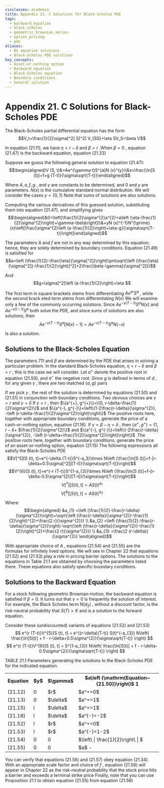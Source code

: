 ```yaml
---
cssclasses: academia
title: Appendix 21. C Solutions for Black-Scholes PDE
tags:
  - backward_equation
  - black_scholes
  - geometric_brownian_motion
  - option_pricing
  - pde
aliases:
  - BS equation solutions
  - Black-Scholes PDE solutions
key_concepts:
  - Asset-or-nothing option
  - Backward equation
  - Black-Scholes equation
  - Boundary conditions
  - General solution
---
```


# Appendix 21. C Solutions for Black-Scholes PDE

The Black-Scholes partial differential equation has the form
$$V_t+\frac{1}{2}\sigma[^2] S[^2] V_{SS}+\eta SV_S=\beta V$$

In equation (21.11),  we have $\eta=r-\delta$ and $\beta=r$ .When $\beta=0$ ,  equation (21.47) is the backward equation,  equation (21.33)

Suppose we guess the following general solution to equation (21.47):
$$\begin{aligned}V (S, t)&=Ae^{\gamma t}S^{a}N (x)^{y}\\&x=\frac{\ln[S (t)]+f+g (T-t)}{\sigma\sqrt{T-t}}\end{aligned}$$

Where $A, a, f, g$ ,  and $\gamma$ are constants to be determined,  and 0 and $y$ are parameters. $N (x)$ is the cumulative standard normal distribution. We will consider the cases $y=\{0, 1\}$ Note that sums of solutions are also solutions.

Computing the various derivatives of this guessed solution,  substituting them into equation (21.47),  and simplifying gives
$$\begin{aligned}&0=\left[\frac{1}{2}\sigma^{2}a^{2}+a\left (\eta-\frac{1}{2}\sigma^{2}\right)+\gamma-\beta\right]\\&+yN (x)^{-1}N^{\prime}(x)\left[\frac{\sigma^{2}\left (a-\frac{1}{2}\right)+\eta-g}{\sigma\sqrt{T-t}}\right]\end{aligned}$$

The parameters $A$ and $f$ are not in any way determined by this equation; hence,  they are solely determined by boundary conditions. Equation (21.49) is satisfied for
$$a=\left (\frac{1}{2}-\frac{\eta}{\sigma[^2]}\right)\pm\sqrt{\left (\frac{\eta}{\sigma[^2]}-\frac{1}{2}\right)[^2]+2\frac{\beta-\gamma}{\sigma[^2]}}$$

And
$$g=\sigma[^2]\left (a-\frac{1}{2}\right)+\eta $$

The first term in square brackets stems from differentiating $Ae^{\gamma r}S^{a}$ ,  while the second brack eted term stems from differentiating $N (x)$ We will examine only a few of the commonly occurring solutions. Since $Ae^{-\gamma (T-t)}S^{a}N (x)$ and $Ae^{-\gamma (I-t)}S^{a}$ both solve the PDE,  and since sums of solutions are also solutions,  then
$$Ae^{-\gamma (T-t)}S^a\left[N (x)-1\right]=Ae^{-\gamma (T-t)}S^aN (-x)$$

Is also a solution.

## Solutions to the Black-Scholes Equation

The parameters 711 and $\beta$ are determined by the PDE that arises in solving a particulan problem. In the standard Black-Scholes equation,  $\eta=r-\delta$ and $\beta=r$ ; this is the case we will consider. Let $a^{+}$ denote the positive root in equation (21.50),  and $a^{-}$ the negative root. Since $g$ is defined in terms of $d$ ,  for any given $\gamma$ ,  there are two matched $\{a, g\}$ pairs

If we pick $\gamma$ ,  the rest of the solution is determined by equations (21.50) and (21.51) in conjunction with boundary conditions. Two obvious choices are $\gamma=r$ and $\gamma=\delta$ If $\gamma=r$ ,  then $\{a^{+}, g^{+}\}=\{0, r-\delta-\frac{1}{2}\sigma^{2}\}$ and $\{a^{-}, g^{-}\}=\left\{1-2\frac{r-\delta}{\sigma^{2}}, -\left (r-\delta-\frac{1}{2}\sigma^{2}\right)\right\}$ The positive roots here,  together with appropriate boundary conditions,  generate the price of a cash-or-nothing option,  equation (21.16). If $\gamma=\beta-\eta=\delta$ ,  then $\{a^{+}, g^{+}\}=\{1, r-\delta+$ $\frac{1}{2}\sigma^{2}\}$ and $\{a^{-}, g^{-}\}=\left\{-2\frac{r-\delta}{\sigma^{2}}, -\left (r-\delta+\frac{1}{2}\sigma^{2}\right)\right\}$ .The positive roots here,  together with boundary conditions,  generate the price of an asset-or-nothing option,  equation (21.15) The following expressions all satisfy the Black-Scholes PDE
$$V[^5][S (t), t]=e^{-\delta (T-t)}S^{-a_3}\times N\left (\frac{\ln[S (t)]+f-[r-\delta+0.5\sigma[^2]][T-t]}{\sigma\sqrt{T-t}}\right)$$
$$V^{6}[S (t), t]=e^{-r (T-t)}S^{1-a_{3}}\times N\left (\frac{\ln[S (t)]+f-[r-\delta-0.5\sigma^{2}][T-t]}{\sigma\sqrt{T-t}}\right)$$
$$V[^7][S (t), t]=AS (t)^{a_1}$$
$$V[^8][S (t), t]=AS (t)^{a_2}$$

Where
$$\begin{aligned}
&a_{1} =\left (\frac{1}{2}-\frac{r-\delta}{\sigma^{2}}\right)+\sqrt{\left (\frac{r-\delta}{\sigma^{2}}-\frac{1}{2}\right)^{2}+\frac{2 r}{\sigma^{2}}} \\
&a_{2} =\left (\frac{1}{2}-\frac{r-\delta}{\sigma^{2}}\right)-\sqrt{\left (\frac{r-\delta}{\sigma^{2}}-\frac{1}{2}\right)^{2}+\frac{2 r}{\sigma^{2}}} \\
&a_{3} =\frac{2 (r-\delta)}{\sigma^{2}} 
\end{aligned}$$

With appropriate choice of $A$ , equations (21.54) and (21.55) are the formulas for infinitely lived options. We will see in Chapter 22 that equations (21.52) and (21.53) play a role in pricing barrier options. The solutions to the equations in Table 21.1 are obtained by choosing the parameters listed there. These equations also satisfy specific boundary conditions.

## Solutions to the Backward Equation

For a stock following geometric Brownian motion, the backward equation is satisfied if $\beta=0.$ It turns out that $\gamma=0$ is frequently the solution of interest. For example, the Black Scholes term $N (d_{2})$ , without a discount factor, is the risk-neutral probability that $S (T)>K$ and is a solution to the forward equation.

Consider these (undiscounted) variants of equations (21.52) and (21.53)$$
e^{r (T-t)}V^{5}[S (t), t] = e^{(r-\delta)(T-t)} S(t)^{-a_{3}} N\left( \frac{\ln[S(t)] + f - r-\delta+0.5\sigma^{2}}{\sigma\sqrt{T-t}} \right) 
$$
$$
e^{r (T-t)}V^{6}[S (t), t] = S^{1-a_{3}} N\left( \frac{\ln[S(t)] + f - r-\delta-0.5\sigma^{2}}{\sigma\sqrt{T-t}} \right)
$$

TABLE 21.1 Parameters generating the solutions to the Black-Scholes PDE for the indicated equation.

<table>
	<tbody>
		<tr>
			<th>Equation</th>
			<th>$y$</th>
			<th>$\gamma$</th>
			<th>$a\left (\mathrm{Equation~(21.50)}\right)$ 1</th>
		</tr>
		<tr>
			<td>(21.12)</td>
			<td>0</td>
			<td>$r$</td>
			<td>$a^+=0$</td>
		</tr>
		<tr>
			<td>(21.13)</td>
			<td>0</td>
			<td>$\delta$</td>
			<td>$a^+=1$</td>
		</tr>
		<tr>
			<td>(21.15)</td>
			<td>l</td>
			<td>$\delta$</td>
			<td>$a^+=1$</td>
		</tr>
		<tr>
			<td>(21.16)</td>
			<td>l</td>
			<td>$\delta$</td>
			<td>$a^{-}=-2$</td>
		</tr>
		<tr>
			<td>(21.52)</td>
			<td>l</td>
			<td>$r$</td>
			<td>$a^+=0$</td>
		</tr>
		<tr>
			<td>(21.53)</td>
			<td>l</td>
			<td>$r$</td>
			<td>$a^{-}=1-2$</td>
		</tr>
		<tr>
			<td>(21.54)</td>
			<td>0</td>
			<td>0</td>
<td>$\left\ | \frac{1}{2}\right\ | $</td>
		</tr>
		<tr>
			<td>(21.55)</td>
			<td>0</td>
			<td>0</td>
			<td>$a$ -</td>
		</tr>
	</tbody>
</table>

You can verify that equations (21.56) and (21.57) obey equation (21.34). With an appropriate scale factor and choice of $f$ , equation (21.56) will appear in Chapter 22 as the risk-neutral probability that the stock price hits a barrier and exceeds a terminal strike price Finally, note that you can use Proposition 21.1 to obtain equation (21.55) from equation (21.56)
